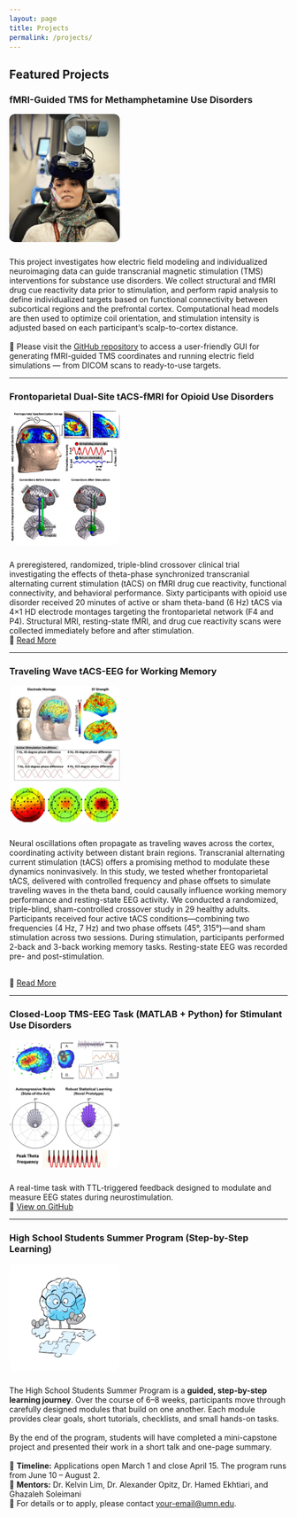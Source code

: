 ```yaml
---
layout: page
title: Projects
permalink: /projects/
---
```


## Featured Projects

### fMRI-Guided TMS for Methamphetamine Use Disorders
<a href="/assets/images/project1.jpg" target="_blank">
  <img src="/assets/images/project1.jpg" alt="Personalized NIBS" width="200" style="border-radius: 10px; margin-bottom: 10px;">
</a>

<p>
This project investigates how electric field modeling and individualized neuroimaging data can guide transcranial magnetic stimulation (TMS) interventions for substance use disorders. We collect structural and fMRI drug cue reactivity data prior to stimulation, and perform rapid analysis to define individualized targets based on functional connectivity between subcortical regions and the prefrontal cortex. Computational head models are then used to optimize coil orientation, and stimulation intensity is adjusted based on each participant’s scalp-to-cortex distance.
<br><br>
🧰 Please visit the <a href="https://github.com/SoleimaniGhazaleh/fmri-guided-TMS-GUI" target="_blank">GitHub repository</a> to access a user-friendly GUI for generating fMRI-guided TMS coordinates and running electric field simulations — from DICOM scans to ready-to-use targets.
</p>


---

### Frontoparietal Dual-Site tACS-fMRI for Opioid Use Disorders

<a href="https://example.com/tacs-working-memory" target="_blank">
  <img src="/assets/images/project2.jpg" alt="Theta tACS" width="200" style="border-radius: 10px; margin-bottom: 10px;">
</a>

<p>
A preregistered, randomized, triple-blind crossover clinical trial investigating the effects of theta-phase synchronized transcranial alternating current stimulation (tACS) on fMRI drug cue reactivity, functional connectivity, and behavioral performance. Sixty participants with opioid use disorder received 20 minutes of active or sham theta-band (6 Hz) tACS via 4×1 HD electrode montages targeting the frontoparietal network (F4 and P4). Structural MRI, resting-state fMRI, and drug cue reactivity scans were collected immediately before and after stimulation.
<br>
🔗 <a href="https://example.com/tacs-working-memory" target="_blank">Read More</a>
</p>

---

### Traveling Wave tACS-EEG for Working Memory

<a href="https://example.com/tacs-working-memory" target="_blank">
  <img src="/assets/images/project3.jpg" alt="Theta tACS" width="200" style="border-radius: 10px; margin-bottom: 10px;">
</a>

<p>

Neural oscillations often propagate as traveling waves across the cortex, coordinating activity between distant brain regions. Transcranial alternating current stimulation (tACS) offers a promising method to modulate these dynamics noninvasively. In this study, we tested whether frontoparietal tACS, delivered with controlled frequency and phase offsets to simulate traveling waves in the theta band, could causally influence working memory performance and resting-state EEG activity. We conducted a randomized, triple-blind, sham-controlled crossover study in 29 healthy adults. Participants received four active tACS conditions—combining two frequencies (4 Hz, 7 Hz) and two phase offsets (45°, 315°)—and sham stimulation across two sessions. During stimulation, participants performed 2-back and 3-back working memory tasks. Resting-state EEG was recorded pre- and post-stimulation.

<br>
🔗 <a href="https://example.com/tacs-working-memory" target="_blank">Read More</a>
</p>

---

### Closed-Loop TMS-EEG Task (MATLAB + Python) for Stimulant Use Disorders

<a href="https://github.com/SoleimaniGhazaleh/ClosedLoop_Task" target="_blank">
  <img src="/assets/images/project4.jpg" alt="Closed Loop Task" width="200" style="border-radius: 10px; margin-bottom: 10px;">
</a>

<p>
A real-time task with TTL-triggered feedback designed to modulate and measure EEG states during neurostimulation.
<br>
🔗 <a href="https://github.com/SoleimaniGhazaleh/ClosedLoop_Task" target="_blank">View on GitHub</a>
</p>

---

### High School Students Summer Program (Step-by-Step Learning)

<a href="/divider-final-05.jpg" target="_blank">
  <img src="/divider-final-05.jpg" alt="High School Students Summer Program" width="200" style="border-radius: 10px; margin-bottom: 10px;">
</a>

<p>
The High School Students Summer Program is a <strong>guided, step-by-step learning journey</strong>. Over the course of 6–8 weeks, participants move through carefully designed modules that build on one another. Each module provides clear goals, short tutorials, checklists, and small hands-on tasks.  
<br><br>
By the end of the program, students will have completed a mini-capstone project and presented their work in a short talk and one-page summary.  
<br><br>
📅 <strong>Timeline:</strong> Applications open March&nbsp;1 and close April&nbsp;15. The program runs from June&nbsp;10 – August&nbsp;2.  
<br>
👥 <strong>Mentors:</strong> Dr. Kelvin Lim, Dr. Alexander Opitz, Dr. Hamed Ekhtiari, and Ghazaleh Soleimani  
<br>
📩 For details or to apply, please contact <a href="mailto:your-email@umn.edu">your-email@umn.edu</a>.
</p>

